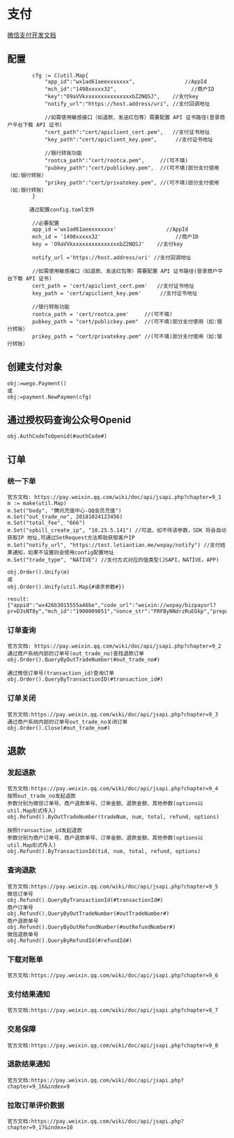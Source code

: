 # 支付 #

[微信支付开发文档](https://pay.weixin.qq.com/wiki/doc/api/index.html)

## 配置
            cfg := C(util.Map{
                "app_id":"wx1ad61aeexxxxxxx",                //AppId
                "mch_id":"1498xxxxx32",                        //商户ID
                "key":"O9aVVkxxxxxxxxxxxxxxxbZ2NQSJ",    //支付key
                "notify_url":"https://host.address/uri", //支付回调地址
                
                //如需使用敏感接口（如退款、发送红包等）需要配置 API 证书路径(登录商户平台下载 API 证书)
                "cert_path":"cert/apiclient_cert.pem",   //支付证书地址
                "key_path":"cert/apiclient_key.pem",      //支付证书地址
                
                //银行转账功能
                "rootca_path":"cert/rootca.pem",     //(可不填)
                "pubkey_path":"cert/publickey.pem",  //(可不填)部分支付使用（如:银行转账）
                "prikey_path":"cert/privatekey.pem", //(可不填)部分支付使用（如:银行转账）
            }

           通过配置config.toml文件
      
            //必要配置
            app_id ='wx1ad61aeexxxxxxx'                //AppId
            mch_id = '1498xxxxx32'                        //商户ID
            key = 'O9aVVkxxxxxxxxxxxxxxxbZ2NQSJ'    //支付key
            
            notify_url ='https://host.address/uri' //支付回调地址
            
            //如需使用敏感接口（如退款、发送红包等）需要配置 API 证书路径(登录商户平台下载 API 证书)
            cert_path = 'cert/apiclient_cert.pem'   //支付证书地址
            key_path = 'cert/apiclient_key.pem'      //支付证书地址
            
            //银行转账功能
            rootca_path = 'cert/rootca.pem'     //(可不填)
            pubkey_path = "cert/publickey.pem"  //(可不填)部分支付使用（如:银行转账）
            prikey_path = "cert/privatekey.pem" //(可不填)部分支付使用（如:银行转账）
    


## 创建支付对象
    obj:=wego.Payment()
    或
    obj:=payment.NewPaymen(cfg)
    
## 通过授权码查询公众号Openid 
    obj.AuthCodeToOpenid(#authCode#)
    
## 订单    
### 统一下单
    官方文档: https://pay.weixin.qq.com/wiki/doc/api/jsapi.php?chapter=9_1
    m := make(util.Map)
	m.Set("body", "腾讯充值中心-QQ会员充值")
	m.Set("out_trade_no", 20181024123456)
	m.Set("total_fee", "666")
	m.Set("spbill_create_ip", "10.25.5.141") //可选，如不传该参数，SDK 将会自动获取IP 地址,可通过SetRequest方法帮助获取客户IP
	m.Set("notify_url", "https://test.letiantian.me/wxpay/notify") //支付结果通知，如果不设置则会使用config配置地址
	m.Set("trade_type", "NATIVE") //支付方式对应的值类型(JSAPI，NATIVE，APP)

    obj.Order().Unify(m)
    或
    obj.Order().Unify(util.Map{#请求参数#})

    result:
    {"appid":"wx426b3015555a46be","code_url":"weixin://wxpay/bizpayurl?pr=D3sNT8y","mch_id":"1900009851","nonce_str":"FRFByNNdrzRuEGkp","prepay_id":"wx20180220113507842dff20340601189342","result_code":"SUCCESS","return_code":"SUCCESS","return_msg":"OK","sign":"D398DA0644A14D0BC00A8B82D8D4ECDC","trade_type":"NATIVE"}

### 订单查询
    官方文档: https://pay.weixin.qq.com/wiki/doc/api/jsapi.php?chapter=9_2
    通过商户系统内部的订单号(out_trade_no)查找退款订单
    obj.Order().QueryByOutTradeNumber(#out_trade_no#)
    
    通过微信订单号(transaction_id)查询订单
    obj.Order().QueryByTransactionID(#transaction_id#)
    
### 订单关闭
    官方文档:https://pay.weixin.qq.com/wiki/doc/api/jsapi.php?chapter=9_3
    通过商户系统内部的订单号out_trade_no关闭订单
    obj.Order().Close(#out_trade_no#)

## 退款

### 发起退款
    官方文档:https://pay.weixin.qq.com/wiki/doc/api/jsapi.php?chapter=9_4
    按照out_trade_no发起退款
    参数分别为微信订单号、商户退款单号、订单金额、退款金额、其他参数(options以util.Map形式传入)
    obj.Refund().ByOutTradeNumber(tradeNum, num, total, refund, options)

    按照transaction_id发起退款
    参数分别为商户订单号、商户退款单号、订单金额、退款金额、其他参数(options以util.Map形式传入)
    obj.Refund().ByTransactionId(tid, num, total, refund, options)
    
### 查询退款
    官方文档:https://pay.weixin.qq.com/wiki/doc/api/jsapi.php?chapter=9_5
    微信订单号
    obj.Refund().QueryByTransactionId(#transactionId#)
    商户订单号
    obj.Refund().QueryByOutTradeNumber(#outTradeNumber#)
    商户退款单号 
    obj.Refund().QueryByOutRefundNumber(#outRefundNumber#)
    微信退款单号 
    obj.Refund().QueryByRefundId(#refundId#)

### 下载对账单 
    官方文档:https://pay.weixin.qq.com/wiki/doc/api/jsapi.php?chapter=9_6
 
### 支付结果通知
    官方文档:https://pay.weixin.qq.com/wiki/doc/api/jsapi.php?chapter=9_7

### 交易保障 
    官方文档:https://pay.weixin.qq.com/wiki/doc/api/jsapi.php?chapter=9_8

### 退款结果通知 
    官方文档:https://pay.weixin.qq.com/wiki/doc/api/jsapi.php?chapter=9_16&index=9

### 拉取订单评价数据 
    官方文档:https://pay.weixin.qq.com/wiki/doc/api/jsapi.php?chapter=9_17&index=10

